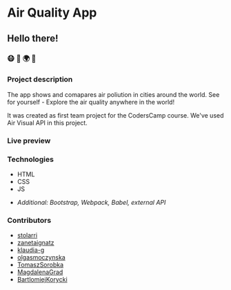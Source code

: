 # Air Quality App 

## Hello there!
### :mask: :foggy: :earth_africa: :blossom:

### Project description

The app shows and comapares air poliution in cities around the world. See for yourself - Explore the air quality
anywhere in the world!

It was created as first team project for the CodersCamp course. We've used Air Visual API in this project.

### Live preview

### Technologies

* HTML
* CSS
* JS

+ *Additional: Bootstrap, Webpack, Babel, external API*

### Contributors
* [stolarri](https://github.com/stolarri)
* [zanetaignatz](https://github.com/zanetaignatz)
* [klaudia-g](https://github.com/klaudia-g)
* [olgasmoczynska](https://github.com/olgasmoczynska)
* [TomaszSorobka](https://github.com/TomaszSorobka)
* [MagdalenaGrad](https://github.com/MagdalenaGrad)
* [BartlomiejKorycki](https://github.com/BartlomiejKorycki)





